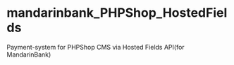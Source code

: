 # mandarinbank_PHPShop_HostedFields
Payment-system for PHPShop CMS via Hosted Fields API(for MandarinBank)
